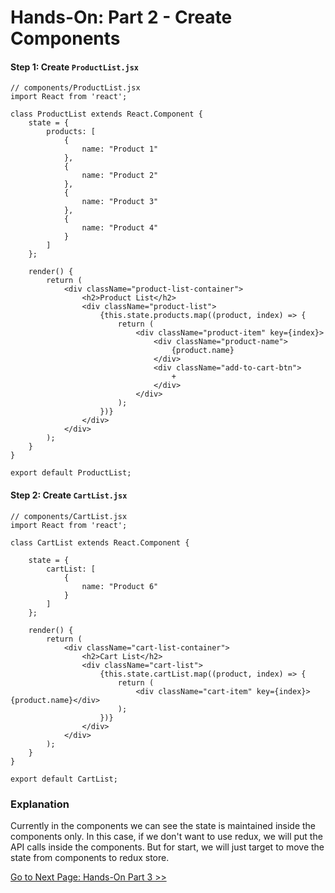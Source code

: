 # Hands-On: Part 2 - Create Components

#### Step 1: Create `ProductList.jsx`
```JSX
// components/ProductList.jsx
import React from 'react';

class ProductList extends React.Component {    
    state = {
        products: [
            {
                name: "Product 1"
            },
            {
                name: "Product 2"
            },
            {
                name: "Product 3"
            },
            {
                name: "Product 4"
            }
        ]
    };

    render() {
        return (
            <div className="product-list-container">
                <h2>Product List</h2>
                <div className="product-list">
                    {this.state.products.map((product, index) => {
                        return (
                            <div className="product-item" key={index}>
                                <div className="product-name">
                                    {product.name}
                                </div>
                                <div className="add-to-cart-btn">
                                    +
                                </div>
                            </div>
                        );
                    })}
                </div>
            </div>
        );
    }
}

export default ProductList;
```

#### Step 2: Create `CartList.jsx`
```JSX
// components/CartList.jsx
import React from 'react';

class CartList extends React.Component {
    
    state = {
        cartList: [
            {
                name: "Product 6"
            }
        ]
    };

    render() {
        return (
            <div className="cart-list-container">
                <h2>Cart List</h2>
                <div className="cart-list">
                    {this.state.cartList.map((product, index) => {
                        return (
                            <div className="cart-item" key={index}>{product.name}</div>
                        );
                    })}
                </div>
            </div>
        );
    }
}

export default CartList;
```

### Explanation
Currently in the components we can see the state is maintained inside the components only. In this case, if we don't want to use redux, we will put the API calls inside the components. But for start, we will just target to move the state from components to redux store.

[Go to Next Page: Hands-On Part 3 >>](https://github.com/theyouthproject/react-redux-hands-on-tutorial/blob/master/docs/03-hands-on-bootstrap-react/03-redux-setup.md)